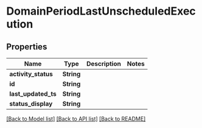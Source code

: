 # DomainPeriodLastUnscheduledExecution

## Properties

Name | Type | Description | Notes
------------ | ------------- | ------------- | -------------
**activity_status** | **String** |  |
**id** | **String** |  |
**last_updated_ts** | **String** |  |
**status_display** | **String** |  |

[[Back to Model list]](./README.md#documentation-for-models) [[Back to API list]](./README.md#documentation-for-api-endpoints) [[Back to README]](../README.md)
